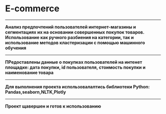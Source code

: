 # E-commerce
____
**Анализ предпочтений пользователей интернет-магазины и сегментациях их на основании совершенных покупок товаров. Использование как ручного разбиения на категории, так и использование методов кластеризации с помощью машинного обучения**
____
**ПРедоставлены данные о покупках пользователей на интенет площадке: дата покупки, id пользователя, стоимость покупки и наименование товара**
____
**Для выполнения проекта использовалалтись библиотеки Python: Pandas,seaborn,NLTK,Plotly**
____
**Проект щавершен и готов к использованию**

